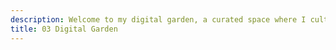 ```yaml
---
description: Welcome to my digital garden, a curated space where I cultivate ideas, notes, and insights. This evolving collection serves as a reflection of my thoughts and discoveries in various fields. Feel free to wander through the garden and see what resonates with you!
title: 03 Digital Garden
---
```





